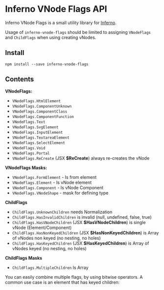 # Inferno VNode Flags API

Inferno VNode Flags is a small utility library for [Inferno](https://github.com/infernojs/inferno).

Usage of `inferno-vnode-flags` should be limited to assigning `VNodeFlags` and `ChildFlags` when using creating vNodes.

## Install

```
npm install --save inferno-vnode-flags
```

## Contents

**VNodeFlags:**
- `VNodeFlags.HtmlElement`
- `VNodeFlags.ComponentUnknown`
- `VNodeFlags.ComponentClass`
- `VNodeFlags.ComponentFunction`
- `VNodeFlags.Text`
- `VNodeFlags.SvgElement`
- `VNodeFlags.InputElement`
- `VNodeFlags.TextareaElement`
- `VNodeFlags.SelectElement`
- `VNodeFlags.Void`
- `VNodeFlags.Portal`
- `VNodeFlags.ReCreate` (JSX **$ReCreate**) always re-creates the vNode

**VNodeFlags Masks:**
- `VNodeFlags.FormElement` - Is from element
- `VNodeFlags.Element` - Is vNode element
- `VNodeFlags.Component` - Is vNode Component
- `VNodeFlags.VNodeShape` - mask for defining type


**ChildFlags**
- `ChildFlags.UnknownChildren` needs Normalization
- `ChildFlags.HasInvalidChildren` is invalid (null, undefined, false, true)
- `ChildFlags.HasVNodeChildren` (JSX **$HasVNodeChildren**) is single vNode (Element/Component)
- `ChildFlags.HasNonKeyedChildren` (JSX **$HasNonKeyedChildren**) is Array of vNodes non keyed (no nesting, no holes)
- `ChildFlags.HasKeyedChildren` (JSX **$HasKeyedChildren**) is Array of vNodes keyed (no nesting, no holes)

**ChildFlags Masks**
- `ChildFlags.MultipleChildren` Is Array

You can easily combine multiple flags, by using bitwise operators. A common use case is an element that has keyed children:
